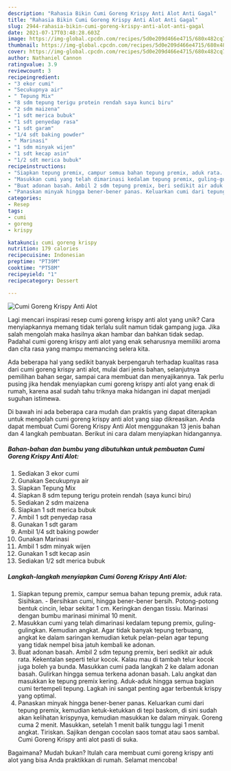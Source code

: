 ```yaml
---
description: "Rahasia Bikin Cumi Goreng Krispy Anti Alot Anti Gagal"
title: "Rahasia Bikin Cumi Goreng Krispy Anti Alot Anti Gagal"
slug: 2944-rahasia-bikin-cumi-goreng-krispy-anti-alot-anti-gagal
date: 2021-07-17T03:48:28.603Z
image: https://img-global.cpcdn.com/recipes/5d0e209d466e4715/680x482cq70/cumi-goreng-krispy-anti-alot-foto-resep-utama.jpg
thumbnail: https://img-global.cpcdn.com/recipes/5d0e209d466e4715/680x482cq70/cumi-goreng-krispy-anti-alot-foto-resep-utama.jpg
cover: https://img-global.cpcdn.com/recipes/5d0e209d466e4715/680x482cq70/cumi-goreng-krispy-anti-alot-foto-resep-utama.jpg
author: Nathaniel Cannon
ratingvalue: 3.9
reviewcount: 3
recipeingredient:
- "3 ekor cumi"
- "Secukupnya air"
- " Tepung Mix"
- "8 sdm tepung terigu protein rendah saya kunci biru"
- "2 sdm maizena"
- "1 sdt merica bubuk"
- "1 sdt penyedap rasa"
- "1 sdt garam"
- "1/4 sdt baking powder"
- " Marinasi"
- "1 sdm minyak wijen"
- "1 sdt kecap asin"
- "1/2 sdt merica bubuk"
recipeinstructions:
- "Siapkan tepung premix, campur semua bahan tepung premix, aduk rata. Sisihkan. Bersihkan cumi, hingga bener-bener bersih. Potong-potong bentuk cincin, lebar sekitar 1 cm. Keringkan dengan tissiu. Marinasi dengan bumbu marinasi minimal 10 menit."
- "Masukkan cumi yang telah dimarinasi kedalam tepung premix, guling-gulingkan. Kemudian angkat. Agar tidak banyak tepung terbuang, angkat ke dalam saringan kemudian ketuk pelan-pelan agar tepung yang tidak nempel bisa jatuh kembali ke adonan."
- "Buat adonan basah. Ambil 2 sdm tepung premix, beri sedikit air aduk rata. Kekentalan seperti telur kocok. Kalau mau di tambah telur kocok juga boleh ya bunda. Masukkan cumi pada langkah 2 ke dalam adonan basah. Gulirkan hingga semua terkena adonan basah. Lalu angkat dan masukkan ke tepung premix kering. Aduk-aduk hingga semua bagian cumi tertempeli tepung. Lagkah ini sangat penting agar terbentuk krispy yang optimal."
- "Panaskan minyak hingga bener-bener panas. Keluarkan cumi dari tepung premix, kemudian ketuk-ketukkan di tepi baskom, di sini sudah akan kelihatan krispynya, kemudian masukkan ke dalam minyak. Goreng cuma 2 menit. Masukkan, setelah 1 menit balik tunggu lagi 1 menit angkat. Tiriskan. Sajikan dengan cocolan saos tomat atau saos sambal. Cumi Goreng Krispy anti alot pasti di suka."
categories:
- Resep
tags:
- cumi
- goreng
- krispy

katakunci: cumi goreng krispy 
nutrition: 179 calories
recipecuisine: Indonesian
preptime: "PT39M"
cooktime: "PT58M"
recipeyield: "1"
recipecategory: Dessert

---
```



![Cumi Goreng Krispy Anti Alot](https://img-global.cpcdn.com/recipes/5d0e209d466e4715/680x482cq70/cumi-goreng-krispy-anti-alot-foto-resep-utama.jpg)

Lagi mencari inspirasi resep cumi goreng krispy anti alot yang unik? Cara menyiapkannya memang tidak terlalu sulit namun tidak gampang juga. Jika salah mengolah maka hasilnya akan hambar dan bahkan tidak sedap. Padahal cumi goreng krispy anti alot yang enak seharusnya memiliki aroma dan cita rasa yang mampu memancing selera kita.

Ada beberapa hal yang sedikit banyak berpengaruh terhadap kualitas rasa dari cumi goreng krispy anti alot, mulai dari jenis bahan, selanjutnya pemilihan bahan segar, sampai cara membuat dan menyajikannya. Tak perlu pusing jika hendak menyiapkan cumi goreng krispy anti alot yang enak di rumah, karena asal sudah tahu triknya maka hidangan ini dapat menjadi suguhan istimewa.




Di bawah ini ada beberapa cara mudah dan praktis yang dapat diterapkan untuk mengolah cumi goreng krispy anti alot yang siap dikreasikan. Anda dapat membuat Cumi Goreng Krispy Anti Alot menggunakan 13 jenis bahan dan 4 langkah pembuatan. Berikut ini cara dalam menyiapkan hidangannya.

<!--inarticleads1-->

##### Bahan-bahan dan bumbu yang dibutuhkan untuk pembuatan Cumi Goreng Krispy Anti Alot:

1. Sediakan 3 ekor cumi
1. Gunakan Secukupnya air
1. Siapkan  Tepung Mix
1. Siapkan 8 sdm tepung terigu protein rendah (saya kunci biru)
1. Sediakan 2 sdm maizena
1. Siapkan 1 sdt merica bubuk
1. Ambil 1 sdt penyedap rasa
1. Gunakan 1 sdt garam
1. Ambil 1/4 sdt baking powder
1. Gunakan  Marinasi
1. Ambil 1 sdm minyak wijen
1. Gunakan 1 sdt kecap asin
1. Sediakan 1/2 sdt merica bubuk




<!--inarticleads2-->

##### Langkah-langkah menyiapkan Cumi Goreng Krispy Anti Alot:

1. Siapkan tepung premix, campur semua bahan tepung premix, aduk rata. Sisihkan. - Bersihkan cumi, hingga bener-bener bersih. Potong-potong bentuk cincin, lebar sekitar 1 cm. Keringkan dengan tissiu. Marinasi dengan bumbu marinasi minimal 10 menit.
1. Masukkan cumi yang telah dimarinasi kedalam tepung premix, guling-gulingkan. Kemudian angkat. Agar tidak banyak tepung terbuang, angkat ke dalam saringan kemudian ketuk pelan-pelan agar tepung yang tidak nempel bisa jatuh kembali ke adonan.
1. Buat adonan basah. Ambil 2 sdm tepung premix, beri sedikit air aduk rata. Kekentalan seperti telur kocok. Kalau mau di tambah telur kocok juga boleh ya bunda. Masukkan cumi pada langkah 2 ke dalam adonan basah. Gulirkan hingga semua terkena adonan basah. Lalu angkat dan masukkan ke tepung premix kering. Aduk-aduk hingga semua bagian cumi tertempeli tepung. Lagkah ini sangat penting agar terbentuk krispy yang optimal.
1. Panaskan minyak hingga bener-bener panas. Keluarkan cumi dari tepung premix, kemudian ketuk-ketukkan di tepi baskom, di sini sudah akan kelihatan krispynya, kemudian masukkan ke dalam minyak. Goreng cuma 2 menit. Masukkan, setelah 1 menit balik tunggu lagi 1 menit angkat. Tiriskan. Sajikan dengan cocolan saos tomat atau saos sambal. Cumi Goreng Krispy anti alot pasti di suka.




Bagaimana? Mudah bukan? Itulah cara membuat cumi goreng krispy anti alot yang bisa Anda praktikkan di rumah. Selamat mencoba!
